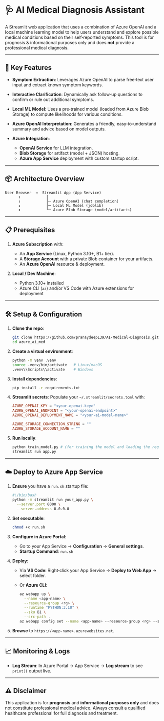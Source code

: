 # 🩺 AI Medical Diagnosis Assistant

A Streamlit web application that uses a combination of Azure OpenAI and a local machine learning model to help users understand and explore possible medical conditions based on their self‑reported symptoms. This tool is for prognosis & informational purposes only and does **not** provide a professional medical diagnosis.

---

## 🚀 Key Features

* **Symptom Extraction**: Leverages Azure OpenAI to parse free‑text user input and extract known symptom keywords.
* **Interactive Clarification**: Dynamically ask follow‑up questions to confirm or rule out additional symptoms.
* **Local ML Model**: Uses a pre‑trained model (loaded from Azure Blob Storage) to compute likelihoods for various conditions.
* **Azure OpenAI Interpretation**: Generates a friendly, easy‑to‑understand summary and advice based on model outputs.
* **Azure Integration**:

  * **OpenAI Service** for LLM integration.
  * **Blob Storage** for artifact (model + JSON) hosting.
  * **Azure App Service** deployment with custom startup script.

---

## 📦 Architecture Overview

```text
User Browser  ↔  Streamlit App (App Service)
      ↕            │
      ↕            ├─ Azure OpenAI (chat completion)
      ↕            ├─ Local ML Model (joblib)
      ↕            └─ Azure Blob Storage (model/artifacts)
```

---

## 📋 Prerequisites

1. **Azure Subscription** with:

   * An **App Service** (Linux, Python 3.10+, B1+ tier).
   * A **Storage Account** with a private Blob container for your artifacts.
   * An **Azure OpenAI** resource & deployment.

2. **Local / Dev Machine**:

   * Python 3.10+ installed
   * Azure CLI (`az`) and/or VS Code with Azure extensions for deployment

---

## 🛠️ Setup & Configuration

1. **Clone the repo**:

   ```bash
   git clone https://github.com/pranaydeep139/AI-Medical-Diagnosis.git
   cd azure_ai_med
   ```

2. **Create a virtual environment**:

   ```bash
   python -m venv .venv
   source .venv/bin/activate   # Linux/macOS
   .venv\\Scripts\\activate    # Windows
   ```

3. **Install dependencies**:

   ```bash
   pip install -r requirements.txt
   ```

4. **Streamlit secrets**:
   Populate your `~/.streamlit/secrets.toml` with:

   ```toml
   AZURE_OPENAI_KEY = "<your-openai-key>"
   AZURE_OPENAI_ENDPOINT = "<your-openai-endpoint>"
   AZURE_OPENAI_DEPLOYMENT_NAME = "<your-ai-model-name>"

   AZURE_STORAGE_CONNECTION_STRING = ""
   AZURE_STORAGE_ACCOUNT_NAME = ""
   ```

5. **Run locally**:

   ```bash
   python train_model.py # (for training the model and loading the required files - only once)
   streamlit run app.py
   ```

---

## ☁️ Deploy to Azure App Service

1. **Ensure** you have a `run.sh` startup file:

   ```bash
   #!/bin/bash
   python -m streamlit run your_app.py \
     --server.port 8000 \
     --server.address 0.0.0.0
   ```

2. **Set executable**:

   ```bash
   chmod +x run.sh
   ```

3. **Configure in Azure Portal**:

   * Go to your App Service → **Configuration** → **General settings**.
   * **Startup Command**: `run.sh`

4. **Deploy**:

   * Via **VS Code**: Right‑click your App Service → **Deploy to Web App** → select folder.
   * Or **Azure CLI**:

     ```bash
     az webapp up \
       --name <app-name> \
       --resource-group <rg> \
       --runtime "PYTHON:3.10" \
       --sku B1 \
       --src-path .
     az webapp config set --name <app-name> --resource-group <rg> --startup-file run.sh
     ```

5. **Browse** to `https://<app-name>.azurewebsites.net`.

---

## 📈 Monitoring & Logs

* **Log Stream**: In Azure Portal → App Service → **Log stream** to see `print()` output live.
---

## ⚠️ Disclaimer

This application is for **prognosis** and **informational purposes only** and does not constitute professional medical advice. Always consult a qualified healthcare professional for full diagnosis and treatment.
